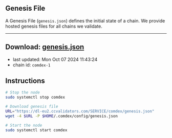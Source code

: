 ## Genesis File
A Genesis File (`genesis.json`) defines the initial state of a chain. We provide hosted genesis files for all chains we validate.

---
**Download: [genesis.json](https://dl-eu2.ccvalidators.com/SERVICE/comdex/genesis.json)**
---

- last updated: Mon Oct 07 2024 11:43:24
- chain id: `comdex-1`

## Instructions
```sh
# Stop the node
sudo systemctl stop comdex

# Download genesis file
URL="https://dl-eu2.ccvalidators.com/SERVICE/comdex/genesis.json"
wget -4 $URL -P $HOME/.comdex/config/genesis.json

# Start the node
sudo systemctl start comdex
```
